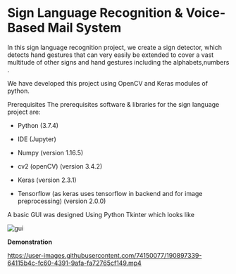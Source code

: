# Sign Language Recognition & Voice-Based Mail System

In this sign language recognition project, we create a sign detector, which detects hand gestures that can very easily be extended to cover a vast multitude of other
signs and hand gestures including the alphabets,numbers .

We have developed this project using OpenCV and Keras modules of python.

Prerequisites
The prerequisites software & libraries for the sign language project are:

- Python (3.7.4)

- IDE (Jupyter)

- Numpy (version 1.16.5)

- cv2 (openCV) (version 3.4.2)

- Keras (version 2.3.1)

- Tensorflow (as keras uses tensorflow in backend and for image preprocessing) (version 2.0.0)


A basic GUI was designed Using Python Tkinter  which looks like 

![gui](https://user-images.githubusercontent.com/74150077/190896549-bbdc11d9-d953-4fb5-afbc-b31211b55f14.png)



**Demonstration**




https://user-images.githubusercontent.com/74150077/190897339-64115b4c-fc60-4391-9afa-fa72765cf149.mp4





